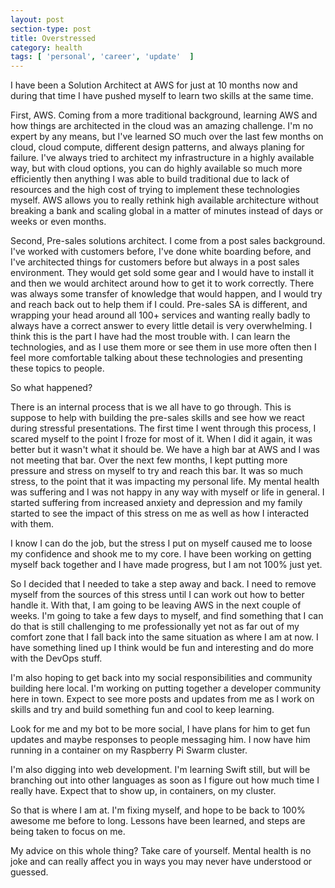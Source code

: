 ```yaml
---
layout: post
section-type: post
title: Overstressed
category: health
tags: [ 'personal', 'career', 'update'  ]
---
```


I have been a Solution Architect at AWS for just at 10 months now and during that time I have pushed myself to learn two skills at the same time.

First, AWS. Coming from a more traditional background, learning AWS and how things are architected in the cloud was an amazing challenge. I'm no expert by any means, but I've learned SO much over the last few months on cloud, cloud compute, different design patterns, and always planing for failure. I've always tried to architect my infrastructure in a highly available way, but with cloud options, you can do highly available so much more efficiently then anything I was able to build traditional due to lack of resources and the high cost of trying to implement these technologies myself. AWS allows you to really rethink high available architecture without breaking a bank and scaling global in a matter of minutes instead of days or weeks or even months.

Second, Pre-sales solutions architect. I come from a post sales background. I've worked with customers before, I've done white boarding before, and I've architected things for customers before but always in a post sales environment. They would get sold some gear and I would have to install it and then we would architect around how to get it to work correctly. There was always some transfer of knowledge that would happen, and I would try and reach back out to help them if I could. Pre-sales SA is different, and wrapping your head around all 100+ services and wanting really badly to always have a correct answer to every little detail is very overwhelming. I think this is the part I have had the most trouble with. I can learn the technologies, and as I use them more or see them in use more often then I feel more comfortable talking about these technologies and presenting these topics to people.

So what happened?

There is an internal process that is we all have to go through. This is suppose to help with building the pre-sales skills and see how we react during stressful presentations. The first time I went through this process, I scared myself to the point I froze for most of it. When I did it again, it was better but it wasn't what it should be. We have a high bar at AWS and I was not meeting that bar. Over the next few months, I kept putting more pressure and stress on myself to try and reach this bar. It was so much stress, to the point that it was impacting my personal life. My mental health was suffering and I was not happy in any way with myself or life in general. I started suffering from increased anxiety and depression and my family started to see the impact of this stress on me as well as how I interacted with them.

I know I can do the job, but the stress I put on myself caused me to loose my confidence and shook me to my core. I have been working on getting myself back together and I have made progress, but I am not 100% just yet.

So I decided that I needed to take a step away and back. I need to remove myself from the sources of this stress until I can work out how to better handle it. With that, I am going to be leaving AWS in the next couple of weeks. I'm going to take a few days to myself, and find something that I can do that is still challenging to me professionally yet not as far out of my comfort zone that I fall back into the same situation as where I am at now. I have something lined up I think would be fun and interesting and do more with the DevOps stuff.

I'm also hoping to get back into my social responsibilities and community building here local. I'm working on putting together a developer community here in town. Expect to see more posts and updates from me as I work on skills and try and build something fun and cool to keep learning.

Look for me and my bot to be more social, I have plans for him to get fun updates and maybe responses to people messaging him. I now have him running in a container on my Raspberry Pi Swarm cluster.

I'm also digging into web development. I'm learning Swift still, but will be branching out into other languages as soon as I figure out how much time I really have. Expect that to show up, in containers, on my cluster.

So that is where I am at. I'm fixing myself, and hope to be back to 100% awesome me before to long. Lessons have been learned, and steps are being taken to focus on me.

My advice on this whole thing? Take care of yourself. Mental health is no joke and can really affect you in ways you may never have understood or guessed. 
